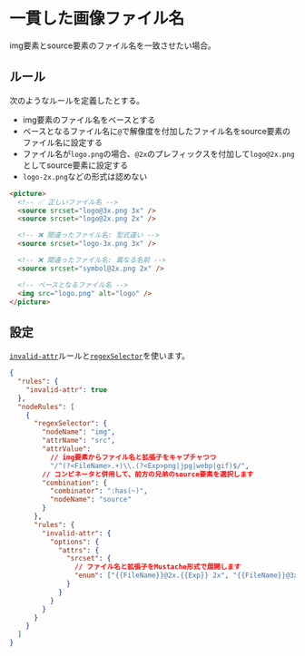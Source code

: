 # 一貫した画像ファイル名

img要素とsource要素のファイル名を一致させたい場合。

## ルール

次のようなルールを定義したとする。

- img要素のファイル名をベースとする
- ベースとなるファイル名に`@`で解像度を付加したファイル名をsource要素のファイル名に設定する
- ファイル名が`logo.png`の場合、`@2x`のプレフィックスを付加して`logo@2x.png`としてsource要素に設定する
- `logo-2x.png`などの形式は認めない

```html
<picture>
  <!-- ✅ 正しいファイル名 -->
  <source srcset="logo@3x.png 3x" />
  <source srcset="logo@2x.png 2x" />

  <!-- ❌ 間違ったファイル名: 型式違い -->
  <source srcset="logo-3x.png 3x" />

  <!-- ❌ 間違ったファイル名: 異なる名前 -->
  <source srcset="symbol@2x.png 2x" />

  <!-- ベースとなるファイル名 -->
  <img src="logo.png" alt="logo" />
</picture>
```

## 設定

[`invalid-attr`](/docs/rules/invalid-attr)ルールと[`regexSelector`](/docs/configuration/properties#regexselector)を使います。

```json class=config
{
  "rules": {
    "invalid-attr": true
  },
  "nodeRules": [
    {
      "regexSelector": {
        "nodeName": "img",
        "attrName": "src",
        "attrValue":
          // img要素からファイル名と拡張子をキャプチャつつ
          "/^(?<FileName>.+)\\.(?<Exp>png|jpg|webp|gif)$/",
        // コンビネータと併用して、前方の兄弟のsource要素を選択します
        "combination": {
          "combinator": ":has(~)",
          "nodeName": "source"
        }
      },
      "rules": {
        "invalid-attr": {
          "options": {
            "attrs": {
              "srcset": {
                // ファイル名と拡張子をMustache形式で展開します
                "enum": ["{{FileName}}@2x.{{Exp}} 2x", "{{FileName}}@3x.{{Exp}} 3x"]
              }
            }
          }
        }
      }
    }
  ]
}
```
